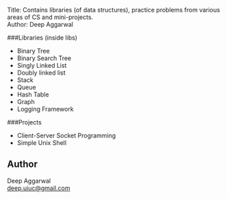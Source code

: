 Title: Contains libraries (of data structures), practice problems from various areas of CS and mini-projects.  
Author: Deep Aggarwal  

###Libraries (inside libs)
- Binary Tree
- Binary Search Tree
- Singly Linked List
- Doubly linked list
- Stack
- Queue
- Hash Table
- Graph
- Logging Framework

###Projects
- Client-Server Socket Programming
- Simple Unix Shell

Author
------
Deep Aggarwal  
deep.uiuc@gmail.com  
